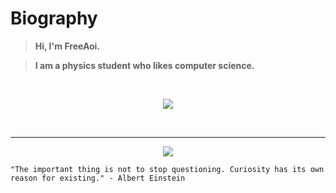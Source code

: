 # **Biography**

>  **Hi, I'm FreeAoi.**

> **I am a physics student who likes computer science.**

<br/>
<p align="center">
    <a href="https://skillicons.dev">
        <img src="https://skillicons.dev/icons?i=css,docker,electron,git,nestjs,nextjs,nodejs,prisma,react,redis,tailwind,typescript" />
    </a>
</p>
<br/>

---

<p align="center"> 
    <img src="https://visitcount.itsvg.in/api?id=FreeAoi&icon=0&color=8">

    "The important thing is not to stop questioning. Curiosity has its own reason for existing." - Albert Einstein
</p>
